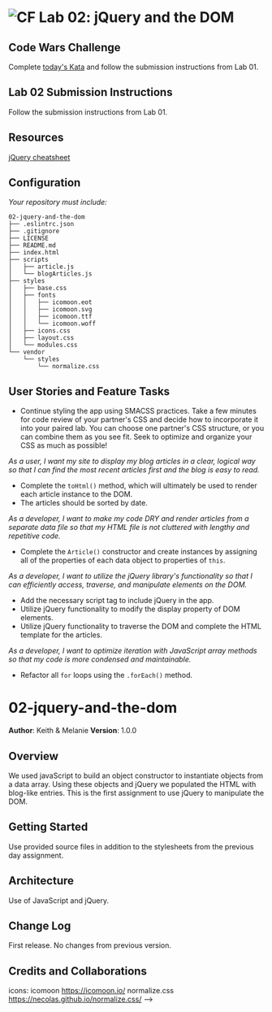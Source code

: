 ![CF](https://camo.githubusercontent.com/70edab54bba80edb7493cad3135e9606781cbb6b/687474703a2f2f692e696d6775722e636f6d2f377635415363382e706e67) Lab 02: jQuery and the DOM
===

## Code Wars Challenge

Complete [today's Kata](https://www.codewars.com/kata/my-head-is-at-the-wrong-end) and follow the submission instructions from Lab 01.

## Lab 02 Submission Instructions
Follow the submission instructions from Lab 01.

## Resources  
[jQuery cheatsheet](https://oscarotero.com/jquery/)

## Configuration
_Your repository must include:_

```
02-jquery-and-the-dom
├── .eslintrc.json
├── .gitignore
├── LICENSE
├── README.md
├── index.html
├── scripts
│   ├── article.js
│   └── blogArticles.js
├── styles
│   ├── base.css
│   ├── fonts
│   │   ├── icomoon.eot
│   │   ├── icomoon.svg
│   │   ├── icomoon.ttf
│   │   └── icomoon.woff
│   ├── icons.css
│   ├── layout.css
│   └── modules.css
└── vendor
    └── styles
        └── normalize.css
```

## User Stories and Feature Tasks

- Continue styling the app using SMACSS practices. Take a few minutes for code review of your partner's CSS and decide how to incorporate it into your paired lab. You can choose one partner's CSS structure, or you can combine them as you see fit. Seek to optimize and organize your CSS as much as possible!

*As a user, I want my site to display my blog articles in a clear, logical way so that I can find the most recent articles first and the blog is easy to read.*

- Complete the `toHtml()` method, which will ultimately be used to render each article instance to the DOM.
- The articles should be sorted by date.

*As a developer, I want to make my code DRY and render articles from a separate data file so that my HTML file is not cluttered with lengthy and repetitive code.*

- Complete the `Article()` constructor and create instances by assigning all of the properties of each data object to properties of `this`.

*As a developer, I want to utilize the jQuery library's functionality so that I can efficiently access, traverse, and manipulate elements on the DOM.*

- Add the necessary script tag to include jQuery in the app.
- Utilize jQuery functionality to modify the display property of DOM elements.
- Utilize jQuery functionality to traverse the DOM and complete the HTML template for the articles.

*As a developer, I want to optimize iteration with JavaScript array methods so that my code is more condensed and maintainable.*

- Refactor all `for` loops using the `.forEach()` method.



# 02-jquery-and-the-dom

**Author**: Keith & Melanie
**Version**: 1.0.0 

## Overview
We used javaScript to build an object constructor to instantiate objects from a data array.  Using these objects and jQuery we populated the HTML with blog-like entries.  This is the first assignment to use jQuery to manipulate the DOM.

## Getting Started
Use provided source files in addition to the stylesheets from the previous day assignment.

## Architecture
Use of JavaScript and jQuery.

## Change Log
First release. No changes from previous version.

## Credits and Collaborations
icons: icomoon https://icomoon.io/
normalize.css https://necolas.github.io/normalize.css/
-->
```
